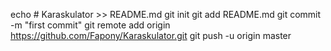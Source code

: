 echo # Karaskulator >> README.md
git init
git add README.md
git commit -m "first commit"
git remote add origin https://github.com/Fapony/Karaskulator.git
git push -u origin master
